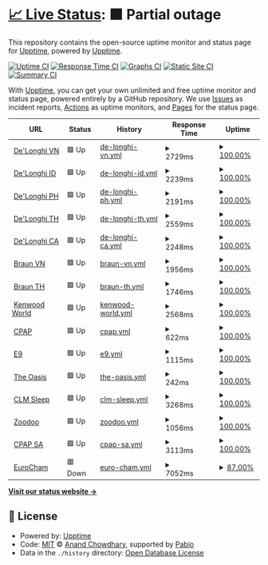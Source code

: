 # [📈 Live Status](https://demo.upptime.js.org): <!--live status--> **🟧 Partial outage**

This repository contains the open-source uptime monitor and status page for [Upptime](https://upptime.js.org), powered by [Upptime](https://github.com/upptime/upptime).

[![Uptime CI](https://github.com/upptime/upptime/workflows/Uptime%20CI/badge.svg)](https://github.com/upptime/upptime/actions?query=workflow%3A%22Uptime+CI%22)
[![Response Time CI](https://github.com/upptime/upptime/workflows/Response%20Time%20CI/badge.svg)](https://github.com/upptime/upptime/actions?query=workflow%3A%22Response+Time+CI%22)
[![Graphs CI](https://github.com/upptime/upptime/workflows/Graphs%20CI/badge.svg)](https://github.com/upptime/upptime/actions?query=workflow%3A%22Graphs+CI%22)
[![Static Site CI](https://github.com/upptime/upptime/workflows/Static%20Site%20CI/badge.svg)](https://github.com/upptime/upptime/actions?query=workflow%3A%22Static+Site+CI%22)
[![Summary CI](https://github.com/upptime/upptime/workflows/Summary%20CI/badge.svg)](https://github.com/upptime/upptime/actions?query=workflow%3A%22Summary+CI%22)

With [Upptime](https://upptime.js.org), you can get your own unlimited and free uptime monitor and status page, powered entirely by a GitHub repository. We use [Issues](https://github.com/upptime/upptime/issues) as incident reports, [Actions](https://github.com/upptime/upptime/actions) as uptime monitors, and [Pages](https://demo.upptime.js.org) for the status page.

<!--start: status pages-->
<!-- This summary is generated by Upptime (https://github.com/upptime/upptime) -->
<!-- Do not edit this manually, your changes will be overwritten -->
<!-- prettier-ignore -->
| URL | Status | History | Response Time | Uptime |
| --- | ------ | ------- | ------------- | ------ |
| <img alt="" src="https://icons.duckduckgo.com/ip3/delonghi.vn.ico" height="13"> [De'Longhi VN](https://delonghi.vn/) | 🟩 Up | [de-longhi-vn.yml](https://github.com/hophuochoanggia/upptime/commits/HEAD/history/de-longhi-vn.yml) | <details><summary><img alt="Response time graph" src="./graphs/de-longhi-vn/response-time-week.png" height="20"> 2729ms</summary><br><a href="https://demo.upptime.js.org/history/de-longhi-vn"><img alt="Response time 2620" src="https://img.shields.io/endpoint?url=https%3A%2F%2Fraw.githubusercontent.com%2Fhophuochoanggia%2Fupptime%2FHEAD%2Fapi%2Fde-longhi-vn%2Fresponse-time.json"></a><br><a href="https://demo.upptime.js.org/history/de-longhi-vn"><img alt="24-hour response time 2638" src="https://img.shields.io/endpoint?url=https%3A%2F%2Fraw.githubusercontent.com%2Fhophuochoanggia%2Fupptime%2FHEAD%2Fapi%2Fde-longhi-vn%2Fresponse-time-day.json"></a><br><a href="https://demo.upptime.js.org/history/de-longhi-vn"><img alt="7-day response time 2729" src="https://img.shields.io/endpoint?url=https%3A%2F%2Fraw.githubusercontent.com%2Fhophuochoanggia%2Fupptime%2FHEAD%2Fapi%2Fde-longhi-vn%2Fresponse-time-week.json"></a><br><a href="https://demo.upptime.js.org/history/de-longhi-vn"><img alt="30-day response time 2782" src="https://img.shields.io/endpoint?url=https%3A%2F%2Fraw.githubusercontent.com%2Fhophuochoanggia%2Fupptime%2FHEAD%2Fapi%2Fde-longhi-vn%2Fresponse-time-month.json"></a><br><a href="https://demo.upptime.js.org/history/de-longhi-vn"><img alt="1-year response time 2640" src="https://img.shields.io/endpoint?url=https%3A%2F%2Fraw.githubusercontent.com%2Fhophuochoanggia%2Fupptime%2FHEAD%2Fapi%2Fde-longhi-vn%2Fresponse-time-year.json"></a></details> | <details><summary><a href="https://demo.upptime.js.org/history/de-longhi-vn">100.00%</a></summary><a href="https://demo.upptime.js.org/history/de-longhi-vn"><img alt="All-time uptime 99.42%" src="https://img.shields.io/endpoint?url=https%3A%2F%2Fraw.githubusercontent.com%2Fhophuochoanggia%2Fupptime%2FHEAD%2Fapi%2Fde-longhi-vn%2Fuptime.json"></a><br><a href="https://demo.upptime.js.org/history/de-longhi-vn"><img alt="24-hour uptime 100.00%" src="https://img.shields.io/endpoint?url=https%3A%2F%2Fraw.githubusercontent.com%2Fhophuochoanggia%2Fupptime%2FHEAD%2Fapi%2Fde-longhi-vn%2Fuptime-day.json"></a><br><a href="https://demo.upptime.js.org/history/de-longhi-vn"><img alt="7-day uptime 100.00%" src="https://img.shields.io/endpoint?url=https%3A%2F%2Fraw.githubusercontent.com%2Fhophuochoanggia%2Fupptime%2FHEAD%2Fapi%2Fde-longhi-vn%2Fuptime-week.json"></a><br><a href="https://demo.upptime.js.org/history/de-longhi-vn"><img alt="30-day uptime 100.00%" src="https://img.shields.io/endpoint?url=https%3A%2F%2Fraw.githubusercontent.com%2Fhophuochoanggia%2Fupptime%2FHEAD%2Fapi%2Fde-longhi-vn%2Fuptime-month.json"></a><br><a href="https://demo.upptime.js.org/history/de-longhi-vn"><img alt="1-year uptime 99.98%" src="https://img.shields.io/endpoint?url=https%3A%2F%2Fraw.githubusercontent.com%2Fhophuochoanggia%2Fupptime%2FHEAD%2Fapi%2Fde-longhi-vn%2Fuptime-year.json"></a></details>
| <img alt="" src="https://icons.duckduckgo.com/ip3/id.delonghi.com.ico" height="13"> [De'Longhi ID](https://id.delonghi.com/) | 🟩 Up | [de-longhi-id.yml](https://github.com/hophuochoanggia/upptime/commits/HEAD/history/de-longhi-id.yml) | <details><summary><img alt="Response time graph" src="./graphs/de-longhi-id/response-time-week.png" height="20"> 2239ms</summary><br><a href="https://demo.upptime.js.org/history/de-longhi-id"><img alt="Response time 2154" src="https://img.shields.io/endpoint?url=https%3A%2F%2Fraw.githubusercontent.com%2Fhophuochoanggia%2Fupptime%2FHEAD%2Fapi%2Fde-longhi-id%2Fresponse-time.json"></a><br><a href="https://demo.upptime.js.org/history/de-longhi-id"><img alt="24-hour response time 2026" src="https://img.shields.io/endpoint?url=https%3A%2F%2Fraw.githubusercontent.com%2Fhophuochoanggia%2Fupptime%2FHEAD%2Fapi%2Fde-longhi-id%2Fresponse-time-day.json"></a><br><a href="https://demo.upptime.js.org/history/de-longhi-id"><img alt="7-day response time 2239" src="https://img.shields.io/endpoint?url=https%3A%2F%2Fraw.githubusercontent.com%2Fhophuochoanggia%2Fupptime%2FHEAD%2Fapi%2Fde-longhi-id%2Fresponse-time-week.json"></a><br><a href="https://demo.upptime.js.org/history/de-longhi-id"><img alt="30-day response time 2164" src="https://img.shields.io/endpoint?url=https%3A%2F%2Fraw.githubusercontent.com%2Fhophuochoanggia%2Fupptime%2FHEAD%2Fapi%2Fde-longhi-id%2Fresponse-time-month.json"></a><br><a href="https://demo.upptime.js.org/history/de-longhi-id"><img alt="1-year response time 2108" src="https://img.shields.io/endpoint?url=https%3A%2F%2Fraw.githubusercontent.com%2Fhophuochoanggia%2Fupptime%2FHEAD%2Fapi%2Fde-longhi-id%2Fresponse-time-year.json"></a></details> | <details><summary><a href="https://demo.upptime.js.org/history/de-longhi-id">100.00%</a></summary><a href="https://demo.upptime.js.org/history/de-longhi-id"><img alt="All-time uptime 99.73%" src="https://img.shields.io/endpoint?url=https%3A%2F%2Fraw.githubusercontent.com%2Fhophuochoanggia%2Fupptime%2FHEAD%2Fapi%2Fde-longhi-id%2Fuptime.json"></a><br><a href="https://demo.upptime.js.org/history/de-longhi-id"><img alt="24-hour uptime 100.00%" src="https://img.shields.io/endpoint?url=https%3A%2F%2Fraw.githubusercontent.com%2Fhophuochoanggia%2Fupptime%2FHEAD%2Fapi%2Fde-longhi-id%2Fuptime-day.json"></a><br><a href="https://demo.upptime.js.org/history/de-longhi-id"><img alt="7-day uptime 100.00%" src="https://img.shields.io/endpoint?url=https%3A%2F%2Fraw.githubusercontent.com%2Fhophuochoanggia%2Fupptime%2FHEAD%2Fapi%2Fde-longhi-id%2Fuptime-week.json"></a><br><a href="https://demo.upptime.js.org/history/de-longhi-id"><img alt="30-day uptime 100.00%" src="https://img.shields.io/endpoint?url=https%3A%2F%2Fraw.githubusercontent.com%2Fhophuochoanggia%2Fupptime%2FHEAD%2Fapi%2Fde-longhi-id%2Fuptime-month.json"></a><br><a href="https://demo.upptime.js.org/history/de-longhi-id"><img alt="1-year uptime 99.98%" src="https://img.shields.io/endpoint?url=https%3A%2F%2Fraw.githubusercontent.com%2Fhophuochoanggia%2Fupptime%2FHEAD%2Fapi%2Fde-longhi-id%2Fuptime-year.json"></a></details>
| <img alt="" src="https://icons.duckduckgo.com/ip3/delonghi.ph.ico" height="13"> [De'Longhi PH](https://delonghi.ph/) | 🟩 Up | [de-longhi-ph.yml](https://github.com/hophuochoanggia/upptime/commits/HEAD/history/de-longhi-ph.yml) | <details><summary><img alt="Response time graph" src="./graphs/de-longhi-ph/response-time-week.png" height="20"> 2191ms</summary><br><a href="https://demo.upptime.js.org/history/de-longhi-ph"><img alt="Response time 2135" src="https://img.shields.io/endpoint?url=https%3A%2F%2Fraw.githubusercontent.com%2Fhophuochoanggia%2Fupptime%2FHEAD%2Fapi%2Fde-longhi-ph%2Fresponse-time.json"></a><br><a href="https://demo.upptime.js.org/history/de-longhi-ph"><img alt="24-hour response time 2241" src="https://img.shields.io/endpoint?url=https%3A%2F%2Fraw.githubusercontent.com%2Fhophuochoanggia%2Fupptime%2FHEAD%2Fapi%2Fde-longhi-ph%2Fresponse-time-day.json"></a><br><a href="https://demo.upptime.js.org/history/de-longhi-ph"><img alt="7-day response time 2191" src="https://img.shields.io/endpoint?url=https%3A%2F%2Fraw.githubusercontent.com%2Fhophuochoanggia%2Fupptime%2FHEAD%2Fapi%2Fde-longhi-ph%2Fresponse-time-week.json"></a><br><a href="https://demo.upptime.js.org/history/de-longhi-ph"><img alt="30-day response time 2132" src="https://img.shields.io/endpoint?url=https%3A%2F%2Fraw.githubusercontent.com%2Fhophuochoanggia%2Fupptime%2FHEAD%2Fapi%2Fde-longhi-ph%2Fresponse-time-month.json"></a><br><a href="https://demo.upptime.js.org/history/de-longhi-ph"><img alt="1-year response time 2088" src="https://img.shields.io/endpoint?url=https%3A%2F%2Fraw.githubusercontent.com%2Fhophuochoanggia%2Fupptime%2FHEAD%2Fapi%2Fde-longhi-ph%2Fresponse-time-year.json"></a></details> | <details><summary><a href="https://demo.upptime.js.org/history/de-longhi-ph">100.00%</a></summary><a href="https://demo.upptime.js.org/history/de-longhi-ph"><img alt="All-time uptime 99.73%" src="https://img.shields.io/endpoint?url=https%3A%2F%2Fraw.githubusercontent.com%2Fhophuochoanggia%2Fupptime%2FHEAD%2Fapi%2Fde-longhi-ph%2Fuptime.json"></a><br><a href="https://demo.upptime.js.org/history/de-longhi-ph"><img alt="24-hour uptime 100.00%" src="https://img.shields.io/endpoint?url=https%3A%2F%2Fraw.githubusercontent.com%2Fhophuochoanggia%2Fupptime%2FHEAD%2Fapi%2Fde-longhi-ph%2Fuptime-day.json"></a><br><a href="https://demo.upptime.js.org/history/de-longhi-ph"><img alt="7-day uptime 100.00%" src="https://img.shields.io/endpoint?url=https%3A%2F%2Fraw.githubusercontent.com%2Fhophuochoanggia%2Fupptime%2FHEAD%2Fapi%2Fde-longhi-ph%2Fuptime-week.json"></a><br><a href="https://demo.upptime.js.org/history/de-longhi-ph"><img alt="30-day uptime 100.00%" src="https://img.shields.io/endpoint?url=https%3A%2F%2Fraw.githubusercontent.com%2Fhophuochoanggia%2Fupptime%2FHEAD%2Fapi%2Fde-longhi-ph%2Fuptime-month.json"></a><br><a href="https://demo.upptime.js.org/history/de-longhi-ph"><img alt="1-year uptime 99.98%" src="https://img.shields.io/endpoint?url=https%3A%2F%2Fraw.githubusercontent.com%2Fhophuochoanggia%2Fupptime%2FHEAD%2Fapi%2Fde-longhi-ph%2Fuptime-year.json"></a></details>
| <img alt="" src="https://icons.duckduckgo.com/ip3/delonghi.co.th.ico" height="13"> [De'Longhi TH](https://delonghi.co.th/) | 🟩 Up | [de-longhi-th.yml](https://github.com/hophuochoanggia/upptime/commits/HEAD/history/de-longhi-th.yml) | <details><summary><img alt="Response time graph" src="./graphs/de-longhi-th/response-time-week.png" height="20"> 2559ms</summary><br><a href="https://demo.upptime.js.org/history/de-longhi-th"><img alt="Response time 2382" src="https://img.shields.io/endpoint?url=https%3A%2F%2Fraw.githubusercontent.com%2Fhophuochoanggia%2Fupptime%2FHEAD%2Fapi%2Fde-longhi-th%2Fresponse-time.json"></a><br><a href="https://demo.upptime.js.org/history/de-longhi-th"><img alt="24-hour response time 2735" src="https://img.shields.io/endpoint?url=https%3A%2F%2Fraw.githubusercontent.com%2Fhophuochoanggia%2Fupptime%2FHEAD%2Fapi%2Fde-longhi-th%2Fresponse-time-day.json"></a><br><a href="https://demo.upptime.js.org/history/de-longhi-th"><img alt="7-day response time 2559" src="https://img.shields.io/endpoint?url=https%3A%2F%2Fraw.githubusercontent.com%2Fhophuochoanggia%2Fupptime%2FHEAD%2Fapi%2Fde-longhi-th%2Fresponse-time-week.json"></a><br><a href="https://demo.upptime.js.org/history/de-longhi-th"><img alt="30-day response time 2532" src="https://img.shields.io/endpoint?url=https%3A%2F%2Fraw.githubusercontent.com%2Fhophuochoanggia%2Fupptime%2FHEAD%2Fapi%2Fde-longhi-th%2Fresponse-time-month.json"></a><br><a href="https://demo.upptime.js.org/history/de-longhi-th"><img alt="1-year response time 2335" src="https://img.shields.io/endpoint?url=https%3A%2F%2Fraw.githubusercontent.com%2Fhophuochoanggia%2Fupptime%2FHEAD%2Fapi%2Fde-longhi-th%2Fresponse-time-year.json"></a></details> | <details><summary><a href="https://demo.upptime.js.org/history/de-longhi-th">100.00%</a></summary><a href="https://demo.upptime.js.org/history/de-longhi-th"><img alt="All-time uptime 99.74%" src="https://img.shields.io/endpoint?url=https%3A%2F%2Fraw.githubusercontent.com%2Fhophuochoanggia%2Fupptime%2FHEAD%2Fapi%2Fde-longhi-th%2Fuptime.json"></a><br><a href="https://demo.upptime.js.org/history/de-longhi-th"><img alt="24-hour uptime 100.00%" src="https://img.shields.io/endpoint?url=https%3A%2F%2Fraw.githubusercontent.com%2Fhophuochoanggia%2Fupptime%2FHEAD%2Fapi%2Fde-longhi-th%2Fuptime-day.json"></a><br><a href="https://demo.upptime.js.org/history/de-longhi-th"><img alt="7-day uptime 100.00%" src="https://img.shields.io/endpoint?url=https%3A%2F%2Fraw.githubusercontent.com%2Fhophuochoanggia%2Fupptime%2FHEAD%2Fapi%2Fde-longhi-th%2Fuptime-week.json"></a><br><a href="https://demo.upptime.js.org/history/de-longhi-th"><img alt="30-day uptime 100.00%" src="https://img.shields.io/endpoint?url=https%3A%2F%2Fraw.githubusercontent.com%2Fhophuochoanggia%2Fupptime%2FHEAD%2Fapi%2Fde-longhi-th%2Fuptime-month.json"></a><br><a href="https://demo.upptime.js.org/history/de-longhi-th"><img alt="1-year uptime 99.98%" src="https://img.shields.io/endpoint?url=https%3A%2F%2Fraw.githubusercontent.com%2Fhophuochoanggia%2Fupptime%2FHEAD%2Fapi%2Fde-longhi-th%2Fuptime-year.json"></a></details>
| <img alt="" src="https://icons.duckduckgo.com/ip3/kh.delonghi.com.ico" height="13"> [De'Longhi CA](https://kh.delonghi.com/) | 🟩 Up | [de-longhi-ca.yml](https://github.com/hophuochoanggia/upptime/commits/HEAD/history/de-longhi-ca.yml) | <details><summary><img alt="Response time graph" src="./graphs/de-longhi-ca/response-time-week.png" height="20"> 2248ms</summary><br><a href="https://demo.upptime.js.org/history/de-longhi-ca"><img alt="Response time 2171" src="https://img.shields.io/endpoint?url=https%3A%2F%2Fraw.githubusercontent.com%2Fhophuochoanggia%2Fupptime%2FHEAD%2Fapi%2Fde-longhi-ca%2Fresponse-time.json"></a><br><a href="https://demo.upptime.js.org/history/de-longhi-ca"><img alt="24-hour response time 2192" src="https://img.shields.io/endpoint?url=https%3A%2F%2Fraw.githubusercontent.com%2Fhophuochoanggia%2Fupptime%2FHEAD%2Fapi%2Fde-longhi-ca%2Fresponse-time-day.json"></a><br><a href="https://demo.upptime.js.org/history/de-longhi-ca"><img alt="7-day response time 2248" src="https://img.shields.io/endpoint?url=https%3A%2F%2Fraw.githubusercontent.com%2Fhophuochoanggia%2Fupptime%2FHEAD%2Fapi%2Fde-longhi-ca%2Fresponse-time-week.json"></a><br><a href="https://demo.upptime.js.org/history/de-longhi-ca"><img alt="30-day response time 2225" src="https://img.shields.io/endpoint?url=https%3A%2F%2Fraw.githubusercontent.com%2Fhophuochoanggia%2Fupptime%2FHEAD%2Fapi%2Fde-longhi-ca%2Fresponse-time-month.json"></a><br><a href="https://demo.upptime.js.org/history/de-longhi-ca"><img alt="1-year response time 2146" src="https://img.shields.io/endpoint?url=https%3A%2F%2Fraw.githubusercontent.com%2Fhophuochoanggia%2Fupptime%2FHEAD%2Fapi%2Fde-longhi-ca%2Fresponse-time-year.json"></a></details> | <details><summary><a href="https://demo.upptime.js.org/history/de-longhi-ca">100.00%</a></summary><a href="https://demo.upptime.js.org/history/de-longhi-ca"><img alt="All-time uptime 99.74%" src="https://img.shields.io/endpoint?url=https%3A%2F%2Fraw.githubusercontent.com%2Fhophuochoanggia%2Fupptime%2FHEAD%2Fapi%2Fde-longhi-ca%2Fuptime.json"></a><br><a href="https://demo.upptime.js.org/history/de-longhi-ca"><img alt="24-hour uptime 100.00%" src="https://img.shields.io/endpoint?url=https%3A%2F%2Fraw.githubusercontent.com%2Fhophuochoanggia%2Fupptime%2FHEAD%2Fapi%2Fde-longhi-ca%2Fuptime-day.json"></a><br><a href="https://demo.upptime.js.org/history/de-longhi-ca"><img alt="7-day uptime 100.00%" src="https://img.shields.io/endpoint?url=https%3A%2F%2Fraw.githubusercontent.com%2Fhophuochoanggia%2Fupptime%2FHEAD%2Fapi%2Fde-longhi-ca%2Fuptime-week.json"></a><br><a href="https://demo.upptime.js.org/history/de-longhi-ca"><img alt="30-day uptime 100.00%" src="https://img.shields.io/endpoint?url=https%3A%2F%2Fraw.githubusercontent.com%2Fhophuochoanggia%2Fupptime%2FHEAD%2Fapi%2Fde-longhi-ca%2Fuptime-month.json"></a><br><a href="https://demo.upptime.js.org/history/de-longhi-ca"><img alt="1-year uptime 99.98%" src="https://img.shields.io/endpoint?url=https%3A%2F%2Fraw.githubusercontent.com%2Fhophuochoanggia%2Fupptime%2FHEAD%2Fapi%2Fde-longhi-ca%2Fuptime-year.json"></a></details>
| <img alt="" src="https://icons.duckduckgo.com/ip3/vn.braunhousehold.com.ico" height="13"> [Braun VN](https://vn.braunhousehold.com/) | 🟩 Up | [braun-vn.yml](https://github.com/hophuochoanggia/upptime/commits/HEAD/history/braun-vn.yml) | <details><summary><img alt="Response time graph" src="./graphs/braun-vn/response-time-week.png" height="20"> 1956ms</summary><br><a href="https://demo.upptime.js.org/history/braun-vn"><img alt="Response time 1966" src="https://img.shields.io/endpoint?url=https%3A%2F%2Fraw.githubusercontent.com%2Fhophuochoanggia%2Fupptime%2FHEAD%2Fapi%2Fbraun-vn%2Fresponse-time.json"></a><br><a href="https://demo.upptime.js.org/history/braun-vn"><img alt="24-hour response time 1894" src="https://img.shields.io/endpoint?url=https%3A%2F%2Fraw.githubusercontent.com%2Fhophuochoanggia%2Fupptime%2FHEAD%2Fapi%2Fbraun-vn%2Fresponse-time-day.json"></a><br><a href="https://demo.upptime.js.org/history/braun-vn"><img alt="7-day response time 1956" src="https://img.shields.io/endpoint?url=https%3A%2F%2Fraw.githubusercontent.com%2Fhophuochoanggia%2Fupptime%2FHEAD%2Fapi%2Fbraun-vn%2Fresponse-time-week.json"></a><br><a href="https://demo.upptime.js.org/history/braun-vn"><img alt="30-day response time 1854" src="https://img.shields.io/endpoint?url=https%3A%2F%2Fraw.githubusercontent.com%2Fhophuochoanggia%2Fupptime%2FHEAD%2Fapi%2Fbraun-vn%2Fresponse-time-month.json"></a><br><a href="https://demo.upptime.js.org/history/braun-vn"><img alt="1-year response time 1952" src="https://img.shields.io/endpoint?url=https%3A%2F%2Fraw.githubusercontent.com%2Fhophuochoanggia%2Fupptime%2FHEAD%2Fapi%2Fbraun-vn%2Fresponse-time-year.json"></a></details> | <details><summary><a href="https://demo.upptime.js.org/history/braun-vn">100.00%</a></summary><a href="https://demo.upptime.js.org/history/braun-vn"><img alt="All-time uptime 99.89%" src="https://img.shields.io/endpoint?url=https%3A%2F%2Fraw.githubusercontent.com%2Fhophuochoanggia%2Fupptime%2FHEAD%2Fapi%2Fbraun-vn%2Fuptime.json"></a><br><a href="https://demo.upptime.js.org/history/braun-vn"><img alt="24-hour uptime 100.00%" src="https://img.shields.io/endpoint?url=https%3A%2F%2Fraw.githubusercontent.com%2Fhophuochoanggia%2Fupptime%2FHEAD%2Fapi%2Fbraun-vn%2Fuptime-day.json"></a><br><a href="https://demo.upptime.js.org/history/braun-vn"><img alt="7-day uptime 100.00%" src="https://img.shields.io/endpoint?url=https%3A%2F%2Fraw.githubusercontent.com%2Fhophuochoanggia%2Fupptime%2FHEAD%2Fapi%2Fbraun-vn%2Fuptime-week.json"></a><br><a href="https://demo.upptime.js.org/history/braun-vn"><img alt="30-day uptime 99.28%" src="https://img.shields.io/endpoint?url=https%3A%2F%2Fraw.githubusercontent.com%2Fhophuochoanggia%2Fupptime%2FHEAD%2Fapi%2Fbraun-vn%2Fuptime-month.json"></a><br><a href="https://demo.upptime.js.org/history/braun-vn"><img alt="1-year uptime 99.90%" src="https://img.shields.io/endpoint?url=https%3A%2F%2Fraw.githubusercontent.com%2Fhophuochoanggia%2Fupptime%2FHEAD%2Fapi%2Fbraun-vn%2Fuptime-year.json"></a></details>
| <img alt="" src="https://icons.duckduckgo.com/ip3/th.braunhousehold.com.ico" height="13"> [Braun TH](https://th.braunhousehold.com/) | 🟩 Up | [braun-th.yml](https://github.com/hophuochoanggia/upptime/commits/HEAD/history/braun-th.yml) | <details><summary><img alt="Response time graph" src="./graphs/braun-th/response-time-week.png" height="20"> 1746ms</summary><br><a href="https://demo.upptime.js.org/history/braun-th"><img alt="Response time 1822" src="https://img.shields.io/endpoint?url=https%3A%2F%2Fraw.githubusercontent.com%2Fhophuochoanggia%2Fupptime%2FHEAD%2Fapi%2Fbraun-th%2Fresponse-time.json"></a><br><a href="https://demo.upptime.js.org/history/braun-th"><img alt="24-hour response time 1646" src="https://img.shields.io/endpoint?url=https%3A%2F%2Fraw.githubusercontent.com%2Fhophuochoanggia%2Fupptime%2FHEAD%2Fapi%2Fbraun-th%2Fresponse-time-day.json"></a><br><a href="https://demo.upptime.js.org/history/braun-th"><img alt="7-day response time 1746" src="https://img.shields.io/endpoint?url=https%3A%2F%2Fraw.githubusercontent.com%2Fhophuochoanggia%2Fupptime%2FHEAD%2Fapi%2Fbraun-th%2Fresponse-time-week.json"></a><br><a href="https://demo.upptime.js.org/history/braun-th"><img alt="30-day response time 1721" src="https://img.shields.io/endpoint?url=https%3A%2F%2Fraw.githubusercontent.com%2Fhophuochoanggia%2Fupptime%2FHEAD%2Fapi%2Fbraun-th%2Fresponse-time-month.json"></a><br><a href="https://demo.upptime.js.org/history/braun-th"><img alt="1-year response time 1779" src="https://img.shields.io/endpoint?url=https%3A%2F%2Fraw.githubusercontent.com%2Fhophuochoanggia%2Fupptime%2FHEAD%2Fapi%2Fbraun-th%2Fresponse-time-year.json"></a></details> | <details><summary><a href="https://demo.upptime.js.org/history/braun-th">100.00%</a></summary><a href="https://demo.upptime.js.org/history/braun-th"><img alt="All-time uptime 99.43%" src="https://img.shields.io/endpoint?url=https%3A%2F%2Fraw.githubusercontent.com%2Fhophuochoanggia%2Fupptime%2FHEAD%2Fapi%2Fbraun-th%2Fuptime.json"></a><br><a href="https://demo.upptime.js.org/history/braun-th"><img alt="24-hour uptime 100.00%" src="https://img.shields.io/endpoint?url=https%3A%2F%2Fraw.githubusercontent.com%2Fhophuochoanggia%2Fupptime%2FHEAD%2Fapi%2Fbraun-th%2Fuptime-day.json"></a><br><a href="https://demo.upptime.js.org/history/braun-th"><img alt="7-day uptime 100.00%" src="https://img.shields.io/endpoint?url=https%3A%2F%2Fraw.githubusercontent.com%2Fhophuochoanggia%2Fupptime%2FHEAD%2Fapi%2Fbraun-th%2Fuptime-week.json"></a><br><a href="https://demo.upptime.js.org/history/braun-th"><img alt="30-day uptime 99.28%" src="https://img.shields.io/endpoint?url=https%3A%2F%2Fraw.githubusercontent.com%2Fhophuochoanggia%2Fupptime%2FHEAD%2Fapi%2Fbraun-th%2Fuptime-month.json"></a><br><a href="https://demo.upptime.js.org/history/braun-th"><img alt="1-year uptime 99.24%" src="https://img.shields.io/endpoint?url=https%3A%2F%2Fraw.githubusercontent.com%2Fhophuochoanggia%2Fupptime%2FHEAD%2Fapi%2Fbraun-th%2Fuptime-year.json"></a></details>
| <img alt="" src="https://icons.duckduckgo.com/ip3/th.kenwoodworld.com.ico" height="13"> [Kenwood World](https://th.kenwoodworld.com/) | 🟩 Up | [kenwood-world.yml](https://github.com/hophuochoanggia/upptime/commits/HEAD/history/kenwood-world.yml) | <details><summary><img alt="Response time graph" src="./graphs/kenwood-world/response-time-week.png" height="20"> 2568ms</summary><br><a href="https://demo.upptime.js.org/history/kenwood-world"><img alt="Response time 2233" src="https://img.shields.io/endpoint?url=https%3A%2F%2Fraw.githubusercontent.com%2Fhophuochoanggia%2Fupptime%2FHEAD%2Fapi%2Fkenwood-world%2Fresponse-time.json"></a><br><a href="https://demo.upptime.js.org/history/kenwood-world"><img alt="24-hour response time 2352" src="https://img.shields.io/endpoint?url=https%3A%2F%2Fraw.githubusercontent.com%2Fhophuochoanggia%2Fupptime%2FHEAD%2Fapi%2Fkenwood-world%2Fresponse-time-day.json"></a><br><a href="https://demo.upptime.js.org/history/kenwood-world"><img alt="7-day response time 2568" src="https://img.shields.io/endpoint?url=https%3A%2F%2Fraw.githubusercontent.com%2Fhophuochoanggia%2Fupptime%2FHEAD%2Fapi%2Fkenwood-world%2Fresponse-time-week.json"></a><br><a href="https://demo.upptime.js.org/history/kenwood-world"><img alt="30-day response time 2452" src="https://img.shields.io/endpoint?url=https%3A%2F%2Fraw.githubusercontent.com%2Fhophuochoanggia%2Fupptime%2FHEAD%2Fapi%2Fkenwood-world%2Fresponse-time-month.json"></a><br><a href="https://demo.upptime.js.org/history/kenwood-world"><img alt="1-year response time 2275" src="https://img.shields.io/endpoint?url=https%3A%2F%2Fraw.githubusercontent.com%2Fhophuochoanggia%2Fupptime%2FHEAD%2Fapi%2Fkenwood-world%2Fresponse-time-year.json"></a></details> | <details><summary><a href="https://demo.upptime.js.org/history/kenwood-world">100.00%</a></summary><a href="https://demo.upptime.js.org/history/kenwood-world"><img alt="All-time uptime 99.73%" src="https://img.shields.io/endpoint?url=https%3A%2F%2Fraw.githubusercontent.com%2Fhophuochoanggia%2Fupptime%2FHEAD%2Fapi%2Fkenwood-world%2Fuptime.json"></a><br><a href="https://demo.upptime.js.org/history/kenwood-world"><img alt="24-hour uptime 100.00%" src="https://img.shields.io/endpoint?url=https%3A%2F%2Fraw.githubusercontent.com%2Fhophuochoanggia%2Fupptime%2FHEAD%2Fapi%2Fkenwood-world%2Fuptime-day.json"></a><br><a href="https://demo.upptime.js.org/history/kenwood-world"><img alt="7-day uptime 100.00%" src="https://img.shields.io/endpoint?url=https%3A%2F%2Fraw.githubusercontent.com%2Fhophuochoanggia%2Fupptime%2FHEAD%2Fapi%2Fkenwood-world%2Fuptime-week.json"></a><br><a href="https://demo.upptime.js.org/history/kenwood-world"><img alt="30-day uptime 100.00%" src="https://img.shields.io/endpoint?url=https%3A%2F%2Fraw.githubusercontent.com%2Fhophuochoanggia%2Fupptime%2FHEAD%2Fapi%2Fkenwood-world%2Fuptime-month.json"></a><br><a href="https://demo.upptime.js.org/history/kenwood-world"><img alt="1-year uptime 99.97%" src="https://img.shields.io/endpoint?url=https%3A%2F%2Fraw.githubusercontent.com%2Fhophuochoanggia%2Fupptime%2FHEAD%2Fapi%2Fkenwood-world%2Fuptime-year.json"></a></details>
| <img alt="" src="https://icons.duckduckgo.com/ip3/cpapdiscount.au.ico" height="13"> [CPAP](https://cpapdiscount.au/) | 🟩 Up | [cpap.yml](https://github.com/hophuochoanggia/upptime/commits/HEAD/history/cpap.yml) | <details><summary><img alt="Response time graph" src="./graphs/cpap/response-time-week.png" height="20"> 622ms</summary><br><a href="https://demo.upptime.js.org/history/cpap"><img alt="Response time 554" src="https://img.shields.io/endpoint?url=https%3A%2F%2Fraw.githubusercontent.com%2Fhophuochoanggia%2Fupptime%2FHEAD%2Fapi%2Fcpap%2Fresponse-time.json"></a><br><a href="https://demo.upptime.js.org/history/cpap"><img alt="24-hour response time 1072" src="https://img.shields.io/endpoint?url=https%3A%2F%2Fraw.githubusercontent.com%2Fhophuochoanggia%2Fupptime%2FHEAD%2Fapi%2Fcpap%2Fresponse-time-day.json"></a><br><a href="https://demo.upptime.js.org/history/cpap"><img alt="7-day response time 622" src="https://img.shields.io/endpoint?url=https%3A%2F%2Fraw.githubusercontent.com%2Fhophuochoanggia%2Fupptime%2FHEAD%2Fapi%2Fcpap%2Fresponse-time-week.json"></a><br><a href="https://demo.upptime.js.org/history/cpap"><img alt="30-day response time 610" src="https://img.shields.io/endpoint?url=https%3A%2F%2Fraw.githubusercontent.com%2Fhophuochoanggia%2Fupptime%2FHEAD%2Fapi%2Fcpap%2Fresponse-time-month.json"></a><br><a href="https://demo.upptime.js.org/history/cpap"><img alt="1-year response time 542" src="https://img.shields.io/endpoint?url=https%3A%2F%2Fraw.githubusercontent.com%2Fhophuochoanggia%2Fupptime%2FHEAD%2Fapi%2Fcpap%2Fresponse-time-year.json"></a></details> | <details><summary><a href="https://demo.upptime.js.org/history/cpap">100.00%</a></summary><a href="https://demo.upptime.js.org/history/cpap"><img alt="All-time uptime 99.98%" src="https://img.shields.io/endpoint?url=https%3A%2F%2Fraw.githubusercontent.com%2Fhophuochoanggia%2Fupptime%2FHEAD%2Fapi%2Fcpap%2Fuptime.json"></a><br><a href="https://demo.upptime.js.org/history/cpap"><img alt="24-hour uptime 100.00%" src="https://img.shields.io/endpoint?url=https%3A%2F%2Fraw.githubusercontent.com%2Fhophuochoanggia%2Fupptime%2FHEAD%2Fapi%2Fcpap%2Fuptime-day.json"></a><br><a href="https://demo.upptime.js.org/history/cpap"><img alt="7-day uptime 100.00%" src="https://img.shields.io/endpoint?url=https%3A%2F%2Fraw.githubusercontent.com%2Fhophuochoanggia%2Fupptime%2FHEAD%2Fapi%2Fcpap%2Fuptime-week.json"></a><br><a href="https://demo.upptime.js.org/history/cpap"><img alt="30-day uptime 100.00%" src="https://img.shields.io/endpoint?url=https%3A%2F%2Fraw.githubusercontent.com%2Fhophuochoanggia%2Fupptime%2FHEAD%2Fapi%2Fcpap%2Fuptime-month.json"></a><br><a href="https://demo.upptime.js.org/history/cpap"><img alt="1-year uptime 99.98%" src="https://img.shields.io/endpoint?url=https%3A%2F%2Fraw.githubusercontent.com%2Fhophuochoanggia%2Fupptime%2FHEAD%2Fapi%2Fcpap%2Fuptime-year.json"></a></details>
| <img alt="" src="https://icons.duckduckgo.com/ip3/e9.digital.ico" height="13"> [E9](https://e9.digital) | 🟩 Up | [e9.yml](https://github.com/hophuochoanggia/upptime/commits/HEAD/history/e9.yml) | <details><summary><img alt="Response time graph" src="./graphs/e9/response-time-week.png" height="20"> 1115ms</summary><br><a href="https://demo.upptime.js.org/history/e9"><img alt="Response time 1268" src="https://img.shields.io/endpoint?url=https%3A%2F%2Fraw.githubusercontent.com%2Fhophuochoanggia%2Fupptime%2FHEAD%2Fapi%2Fe9%2Fresponse-time.json"></a><br><a href="https://demo.upptime.js.org/history/e9"><img alt="24-hour response time 689" src="https://img.shields.io/endpoint?url=https%3A%2F%2Fraw.githubusercontent.com%2Fhophuochoanggia%2Fupptime%2FHEAD%2Fapi%2Fe9%2Fresponse-time-day.json"></a><br><a href="https://demo.upptime.js.org/history/e9"><img alt="7-day response time 1115" src="https://img.shields.io/endpoint?url=https%3A%2F%2Fraw.githubusercontent.com%2Fhophuochoanggia%2Fupptime%2FHEAD%2Fapi%2Fe9%2Fresponse-time-week.json"></a><br><a href="https://demo.upptime.js.org/history/e9"><img alt="30-day response time 1449" src="https://img.shields.io/endpoint?url=https%3A%2F%2Fraw.githubusercontent.com%2Fhophuochoanggia%2Fupptime%2FHEAD%2Fapi%2Fe9%2Fresponse-time-month.json"></a><br><a href="https://demo.upptime.js.org/history/e9"><img alt="1-year response time 1403" src="https://img.shields.io/endpoint?url=https%3A%2F%2Fraw.githubusercontent.com%2Fhophuochoanggia%2Fupptime%2FHEAD%2Fapi%2Fe9%2Fresponse-time-year.json"></a></details> | <details><summary><a href="https://demo.upptime.js.org/history/e9">100.00%</a></summary><a href="https://demo.upptime.js.org/history/e9"><img alt="All-time uptime 99.97%" src="https://img.shields.io/endpoint?url=https%3A%2F%2Fraw.githubusercontent.com%2Fhophuochoanggia%2Fupptime%2FHEAD%2Fapi%2Fe9%2Fuptime.json"></a><br><a href="https://demo.upptime.js.org/history/e9"><img alt="24-hour uptime 100.00%" src="https://img.shields.io/endpoint?url=https%3A%2F%2Fraw.githubusercontent.com%2Fhophuochoanggia%2Fupptime%2FHEAD%2Fapi%2Fe9%2Fuptime-day.json"></a><br><a href="https://demo.upptime.js.org/history/e9"><img alt="7-day uptime 100.00%" src="https://img.shields.io/endpoint?url=https%3A%2F%2Fraw.githubusercontent.com%2Fhophuochoanggia%2Fupptime%2FHEAD%2Fapi%2Fe9%2Fuptime-week.json"></a><br><a href="https://demo.upptime.js.org/history/e9"><img alt="30-day uptime 99.96%" src="https://img.shields.io/endpoint?url=https%3A%2F%2Fraw.githubusercontent.com%2Fhophuochoanggia%2Fupptime%2FHEAD%2Fapi%2Fe9%2Fuptime-month.json"></a><br><a href="https://demo.upptime.js.org/history/e9"><img alt="1-year uptime 99.98%" src="https://img.shields.io/endpoint?url=https%3A%2F%2Fraw.githubusercontent.com%2Fhophuochoanggia%2Fupptime%2FHEAD%2Fapi%2Fe9%2Fuptime-year.json"></a></details>
| <img alt="" src="https://icons.duckduckgo.com/ip3/www.the-oasis.com.au.ico" height="13"> [The Oasis](https://www.the-oasis.com.au/) | 🟩 Up | [the-oasis.yml](https://github.com/hophuochoanggia/upptime/commits/HEAD/history/the-oasis.yml) | <details><summary><img alt="Response time graph" src="./graphs/the-oasis/response-time-week.png" height="20"> 242ms</summary><br><a href="https://demo.upptime.js.org/history/the-oasis"><img alt="Response time 200" src="https://img.shields.io/endpoint?url=https%3A%2F%2Fraw.githubusercontent.com%2Fhophuochoanggia%2Fupptime%2FHEAD%2Fapi%2Fthe-oasis%2Fresponse-time.json"></a><br><a href="https://demo.upptime.js.org/history/the-oasis"><img alt="24-hour response time 268" src="https://img.shields.io/endpoint?url=https%3A%2F%2Fraw.githubusercontent.com%2Fhophuochoanggia%2Fupptime%2FHEAD%2Fapi%2Fthe-oasis%2Fresponse-time-day.json"></a><br><a href="https://demo.upptime.js.org/history/the-oasis"><img alt="7-day response time 242" src="https://img.shields.io/endpoint?url=https%3A%2F%2Fraw.githubusercontent.com%2Fhophuochoanggia%2Fupptime%2FHEAD%2Fapi%2Fthe-oasis%2Fresponse-time-week.json"></a><br><a href="https://demo.upptime.js.org/history/the-oasis"><img alt="30-day response time 233" src="https://img.shields.io/endpoint?url=https%3A%2F%2Fraw.githubusercontent.com%2Fhophuochoanggia%2Fupptime%2FHEAD%2Fapi%2Fthe-oasis%2Fresponse-time-month.json"></a><br><a href="https://demo.upptime.js.org/history/the-oasis"><img alt="1-year response time 195" src="https://img.shields.io/endpoint?url=https%3A%2F%2Fraw.githubusercontent.com%2Fhophuochoanggia%2Fupptime%2FHEAD%2Fapi%2Fthe-oasis%2Fresponse-time-year.json"></a></details> | <details><summary><a href="https://demo.upptime.js.org/history/the-oasis">100.00%</a></summary><a href="https://demo.upptime.js.org/history/the-oasis"><img alt="All-time uptime 99.98%" src="https://img.shields.io/endpoint?url=https%3A%2F%2Fraw.githubusercontent.com%2Fhophuochoanggia%2Fupptime%2FHEAD%2Fapi%2Fthe-oasis%2Fuptime.json"></a><br><a href="https://demo.upptime.js.org/history/the-oasis"><img alt="24-hour uptime 100.00%" src="https://img.shields.io/endpoint?url=https%3A%2F%2Fraw.githubusercontent.com%2Fhophuochoanggia%2Fupptime%2FHEAD%2Fapi%2Fthe-oasis%2Fuptime-day.json"></a><br><a href="https://demo.upptime.js.org/history/the-oasis"><img alt="7-day uptime 100.00%" src="https://img.shields.io/endpoint?url=https%3A%2F%2Fraw.githubusercontent.com%2Fhophuochoanggia%2Fupptime%2FHEAD%2Fapi%2Fthe-oasis%2Fuptime-week.json"></a><br><a href="https://demo.upptime.js.org/history/the-oasis"><img alt="30-day uptime 99.84%" src="https://img.shields.io/endpoint?url=https%3A%2F%2Fraw.githubusercontent.com%2Fhophuochoanggia%2Fupptime%2FHEAD%2Fapi%2Fthe-oasis%2Fuptime-month.json"></a><br><a href="https://demo.upptime.js.org/history/the-oasis"><img alt="1-year uptime 99.98%" src="https://img.shields.io/endpoint?url=https%3A%2F%2Fraw.githubusercontent.com%2Fhophuochoanggia%2Fupptime%2FHEAD%2Fapi%2Fthe-oasis%2Fuptime-year.json"></a></details>
| <img alt="" src="https://icons.duckduckgo.com/ip3/www.clmsleep.com.ico" height="13"> [CLM Sleep](https://www.clmsleep.com/) | 🟩 Up | [clm-sleep.yml](https://github.com/hophuochoanggia/upptime/commits/HEAD/history/clm-sleep.yml) | <details><summary><img alt="Response time graph" src="./graphs/clm-sleep/response-time-week.png" height="20"> 3268ms</summary><br><a href="https://demo.upptime.js.org/history/clm-sleep"><img alt="Response time 2360" src="https://img.shields.io/endpoint?url=https%3A%2F%2Fraw.githubusercontent.com%2Fhophuochoanggia%2Fupptime%2FHEAD%2Fapi%2Fclm-sleep%2Fresponse-time.json"></a><br><a href="https://demo.upptime.js.org/history/clm-sleep"><img alt="24-hour response time 3339" src="https://img.shields.io/endpoint?url=https%3A%2F%2Fraw.githubusercontent.com%2Fhophuochoanggia%2Fupptime%2FHEAD%2Fapi%2Fclm-sleep%2Fresponse-time-day.json"></a><br><a href="https://demo.upptime.js.org/history/clm-sleep"><img alt="7-day response time 3268" src="https://img.shields.io/endpoint?url=https%3A%2F%2Fraw.githubusercontent.com%2Fhophuochoanggia%2Fupptime%2FHEAD%2Fapi%2Fclm-sleep%2Fresponse-time-week.json"></a><br><a href="https://demo.upptime.js.org/history/clm-sleep"><img alt="30-day response time 3450" src="https://img.shields.io/endpoint?url=https%3A%2F%2Fraw.githubusercontent.com%2Fhophuochoanggia%2Fupptime%2FHEAD%2Fapi%2Fclm-sleep%2Fresponse-time-month.json"></a><br><a href="https://demo.upptime.js.org/history/clm-sleep"><img alt="1-year response time 2197" src="https://img.shields.io/endpoint?url=https%3A%2F%2Fraw.githubusercontent.com%2Fhophuochoanggia%2Fupptime%2FHEAD%2Fapi%2Fclm-sleep%2Fresponse-time-year.json"></a></details> | <details><summary><a href="https://demo.upptime.js.org/history/clm-sleep">100.00%</a></summary><a href="https://demo.upptime.js.org/history/clm-sleep"><img alt="All-time uptime 99.94%" src="https://img.shields.io/endpoint?url=https%3A%2F%2Fraw.githubusercontent.com%2Fhophuochoanggia%2Fupptime%2FHEAD%2Fapi%2Fclm-sleep%2Fuptime.json"></a><br><a href="https://demo.upptime.js.org/history/clm-sleep"><img alt="24-hour uptime 100.00%" src="https://img.shields.io/endpoint?url=https%3A%2F%2Fraw.githubusercontent.com%2Fhophuochoanggia%2Fupptime%2FHEAD%2Fapi%2Fclm-sleep%2Fuptime-day.json"></a><br><a href="https://demo.upptime.js.org/history/clm-sleep"><img alt="7-day uptime 100.00%" src="https://img.shields.io/endpoint?url=https%3A%2F%2Fraw.githubusercontent.com%2Fhophuochoanggia%2Fupptime%2FHEAD%2Fapi%2Fclm-sleep%2Fuptime-week.json"></a><br><a href="https://demo.upptime.js.org/history/clm-sleep"><img alt="30-day uptime 100.00%" src="https://img.shields.io/endpoint?url=https%3A%2F%2Fraw.githubusercontent.com%2Fhophuochoanggia%2Fupptime%2FHEAD%2Fapi%2Fclm-sleep%2Fuptime-month.json"></a><br><a href="https://demo.upptime.js.org/history/clm-sleep"><img alt="1-year uptime 100.00%" src="https://img.shields.io/endpoint?url=https%3A%2F%2Fraw.githubusercontent.com%2Fhophuochoanggia%2Fupptime%2FHEAD%2Fapi%2Fclm-sleep%2Fuptime-year.json"></a></details>
| <img alt="" src="https://icons.duckduckgo.com/ip3/www.zoodoodalat.com.ico" height="13"> [Zoodoo](https://www.zoodoodalat.com/) | 🟩 Up | [zoodoo.yml](https://github.com/hophuochoanggia/upptime/commits/HEAD/history/zoodoo.yml) | <details><summary><img alt="Response time graph" src="./graphs/zoodoo/response-time-week.png" height="20"> 1056ms</summary><br><a href="https://demo.upptime.js.org/history/zoodoo"><img alt="Response time 578" src="https://img.shields.io/endpoint?url=https%3A%2F%2Fraw.githubusercontent.com%2Fhophuochoanggia%2Fupptime%2FHEAD%2Fapi%2Fzoodoo%2Fresponse-time.json"></a><br><a href="https://demo.upptime.js.org/history/zoodoo"><img alt="24-hour response time 918" src="https://img.shields.io/endpoint?url=https%3A%2F%2Fraw.githubusercontent.com%2Fhophuochoanggia%2Fupptime%2FHEAD%2Fapi%2Fzoodoo%2Fresponse-time-day.json"></a><br><a href="https://demo.upptime.js.org/history/zoodoo"><img alt="7-day response time 1056" src="https://img.shields.io/endpoint?url=https%3A%2F%2Fraw.githubusercontent.com%2Fhophuochoanggia%2Fupptime%2FHEAD%2Fapi%2Fzoodoo%2Fresponse-time-week.json"></a><br><a href="https://demo.upptime.js.org/history/zoodoo"><img alt="30-day response time 1142" src="https://img.shields.io/endpoint?url=https%3A%2F%2Fraw.githubusercontent.com%2Fhophuochoanggia%2Fupptime%2FHEAD%2Fapi%2Fzoodoo%2Fresponse-time-month.json"></a><br><a href="https://demo.upptime.js.org/history/zoodoo"><img alt="1-year response time 717" src="https://img.shields.io/endpoint?url=https%3A%2F%2Fraw.githubusercontent.com%2Fhophuochoanggia%2Fupptime%2FHEAD%2Fapi%2Fzoodoo%2Fresponse-time-year.json"></a></details> | <details><summary><a href="https://demo.upptime.js.org/history/zoodoo">100.00%</a></summary><a href="https://demo.upptime.js.org/history/zoodoo"><img alt="All-time uptime 99.99%" src="https://img.shields.io/endpoint?url=https%3A%2F%2Fraw.githubusercontent.com%2Fhophuochoanggia%2Fupptime%2FHEAD%2Fapi%2Fzoodoo%2Fuptime.json"></a><br><a href="https://demo.upptime.js.org/history/zoodoo"><img alt="24-hour uptime 100.00%" src="https://img.shields.io/endpoint?url=https%3A%2F%2Fraw.githubusercontent.com%2Fhophuochoanggia%2Fupptime%2FHEAD%2Fapi%2Fzoodoo%2Fuptime-day.json"></a><br><a href="https://demo.upptime.js.org/history/zoodoo"><img alt="7-day uptime 100.00%" src="https://img.shields.io/endpoint?url=https%3A%2F%2Fraw.githubusercontent.com%2Fhophuochoanggia%2Fupptime%2FHEAD%2Fapi%2Fzoodoo%2Fuptime-week.json"></a><br><a href="https://demo.upptime.js.org/history/zoodoo"><img alt="30-day uptime 99.84%" src="https://img.shields.io/endpoint?url=https%3A%2F%2Fraw.githubusercontent.com%2Fhophuochoanggia%2Fupptime%2FHEAD%2Fapi%2Fzoodoo%2Fuptime-month.json"></a><br><a href="https://demo.upptime.js.org/history/zoodoo"><img alt="1-year uptime 99.99%" src="https://img.shields.io/endpoint?url=https%3A%2F%2Fraw.githubusercontent.com%2Fhophuochoanggia%2Fupptime%2FHEAD%2Fapi%2Fzoodoo%2Fuptime-year.json"></a></details>
| <img alt="" src="https://icons.duckduckgo.com/ip3/www.cpapsa.com.au.ico" height="13"> [CPAP SA](https://www.cpapsa.com.au/) | 🟩 Up | [cpap-sa.yml](https://github.com/hophuochoanggia/upptime/commits/HEAD/history/cpap-sa.yml) | <details><summary><img alt="Response time graph" src="./graphs/cpap-sa/response-time-week.png" height="20"> 3113ms</summary><br><a href="https://demo.upptime.js.org/history/cpap-sa"><img alt="Response time 2701" src="https://img.shields.io/endpoint?url=https%3A%2F%2Fraw.githubusercontent.com%2Fhophuochoanggia%2Fupptime%2FHEAD%2Fapi%2Fcpap-sa%2Fresponse-time.json"></a><br><a href="https://demo.upptime.js.org/history/cpap-sa"><img alt="24-hour response time 2915" src="https://img.shields.io/endpoint?url=https%3A%2F%2Fraw.githubusercontent.com%2Fhophuochoanggia%2Fupptime%2FHEAD%2Fapi%2Fcpap-sa%2Fresponse-time-day.json"></a><br><a href="https://demo.upptime.js.org/history/cpap-sa"><img alt="7-day response time 3113" src="https://img.shields.io/endpoint?url=https%3A%2F%2Fraw.githubusercontent.com%2Fhophuochoanggia%2Fupptime%2FHEAD%2Fapi%2Fcpap-sa%2Fresponse-time-week.json"></a><br><a href="https://demo.upptime.js.org/history/cpap-sa"><img alt="30-day response time 2991" src="https://img.shields.io/endpoint?url=https%3A%2F%2Fraw.githubusercontent.com%2Fhophuochoanggia%2Fupptime%2FHEAD%2Fapi%2Fcpap-sa%2Fresponse-time-month.json"></a><br><a href="https://demo.upptime.js.org/history/cpap-sa"><img alt="1-year response time 2705" src="https://img.shields.io/endpoint?url=https%3A%2F%2Fraw.githubusercontent.com%2Fhophuochoanggia%2Fupptime%2FHEAD%2Fapi%2Fcpap-sa%2Fresponse-time-year.json"></a></details> | <details><summary><a href="https://demo.upptime.js.org/history/cpap-sa">100.00%</a></summary><a href="https://demo.upptime.js.org/history/cpap-sa"><img alt="All-time uptime 99.97%" src="https://img.shields.io/endpoint?url=https%3A%2F%2Fraw.githubusercontent.com%2Fhophuochoanggia%2Fupptime%2FHEAD%2Fapi%2Fcpap-sa%2Fuptime.json"></a><br><a href="https://demo.upptime.js.org/history/cpap-sa"><img alt="24-hour uptime 100.00%" src="https://img.shields.io/endpoint?url=https%3A%2F%2Fraw.githubusercontent.com%2Fhophuochoanggia%2Fupptime%2FHEAD%2Fapi%2Fcpap-sa%2Fuptime-day.json"></a><br><a href="https://demo.upptime.js.org/history/cpap-sa"><img alt="7-day uptime 100.00%" src="https://img.shields.io/endpoint?url=https%3A%2F%2Fraw.githubusercontent.com%2Fhophuochoanggia%2Fupptime%2FHEAD%2Fapi%2Fcpap-sa%2Fuptime-week.json"></a><br><a href="https://demo.upptime.js.org/history/cpap-sa"><img alt="30-day uptime 100.00%" src="https://img.shields.io/endpoint?url=https%3A%2F%2Fraw.githubusercontent.com%2Fhophuochoanggia%2Fupptime%2FHEAD%2Fapi%2Fcpap-sa%2Fuptime-month.json"></a><br><a href="https://demo.upptime.js.org/history/cpap-sa"><img alt="1-year uptime 100.00%" src="https://img.shields.io/endpoint?url=https%3A%2F%2Fraw.githubusercontent.com%2Fhophuochoanggia%2Fupptime%2FHEAD%2Fapi%2Fcpap-sa%2Fuptime-year.json"></a></details>
| <img alt="" src="https://icons.duckduckgo.com/ip3/eurochamvn.org.ico" height="13"> [EuroCham](https://eurochamvn.org) | 🟥 Down | [euro-cham.yml](https://github.com/hophuochoanggia/upptime/commits/HEAD/history/euro-cham.yml) | <details><summary><img alt="Response time graph" src="./graphs/euro-cham/response-time-week.png" height="20"> 7052ms</summary><br><a href="https://demo.upptime.js.org/history/euro-cham"><img alt="Response time 4239" src="https://img.shields.io/endpoint?url=https%3A%2F%2Fraw.githubusercontent.com%2Fhophuochoanggia%2Fupptime%2FHEAD%2Fapi%2Feuro-cham%2Fresponse-time.json"></a><br><a href="https://demo.upptime.js.org/history/euro-cham"><img alt="24-hour response time 6332" src="https://img.shields.io/endpoint?url=https%3A%2F%2Fraw.githubusercontent.com%2Fhophuochoanggia%2Fupptime%2FHEAD%2Fapi%2Feuro-cham%2Fresponse-time-day.json"></a><br><a href="https://demo.upptime.js.org/history/euro-cham"><img alt="7-day response time 7052" src="https://img.shields.io/endpoint?url=https%3A%2F%2Fraw.githubusercontent.com%2Fhophuochoanggia%2Fupptime%2FHEAD%2Fapi%2Feuro-cham%2Fresponse-time-week.json"></a><br><a href="https://demo.upptime.js.org/history/euro-cham"><img alt="30-day response time 6142" src="https://img.shields.io/endpoint?url=https%3A%2F%2Fraw.githubusercontent.com%2Fhophuochoanggia%2Fupptime%2FHEAD%2Fapi%2Feuro-cham%2Fresponse-time-month.json"></a><br><a href="https://demo.upptime.js.org/history/euro-cham"><img alt="1-year response time 4305" src="https://img.shields.io/endpoint?url=https%3A%2F%2Fraw.githubusercontent.com%2Fhophuochoanggia%2Fupptime%2FHEAD%2Fapi%2Feuro-cham%2Fresponse-time-year.json"></a></details> | <details><summary><a href="https://demo.upptime.js.org/history/euro-cham">87.00%</a></summary><a href="https://demo.upptime.js.org/history/euro-cham"><img alt="All-time uptime 99.53%" src="https://img.shields.io/endpoint?url=https%3A%2F%2Fraw.githubusercontent.com%2Fhophuochoanggia%2Fupptime%2FHEAD%2Fapi%2Feuro-cham%2Fuptime.json"></a><br><a href="https://demo.upptime.js.org/history/euro-cham"><img alt="24-hour uptime 85.00%" src="https://img.shields.io/endpoint?url=https%3A%2F%2Fraw.githubusercontent.com%2Fhophuochoanggia%2Fupptime%2FHEAD%2Fapi%2Feuro-cham%2Fuptime-day.json"></a><br><a href="https://demo.upptime.js.org/history/euro-cham"><img alt="7-day uptime 87.00%" src="https://img.shields.io/endpoint?url=https%3A%2F%2Fraw.githubusercontent.com%2Fhophuochoanggia%2Fupptime%2FHEAD%2Fapi%2Feuro-cham%2Fuptime-week.json"></a><br><a href="https://demo.upptime.js.org/history/euro-cham"><img alt="30-day uptime 96.36%" src="https://img.shields.io/endpoint?url=https%3A%2F%2Fraw.githubusercontent.com%2Fhophuochoanggia%2Fupptime%2FHEAD%2Fapi%2Feuro-cham%2Fuptime-month.json"></a><br><a href="https://demo.upptime.js.org/history/euro-cham"><img alt="1-year uptime 99.53%" src="https://img.shields.io/endpoint?url=https%3A%2F%2Fraw.githubusercontent.com%2Fhophuochoanggia%2Fupptime%2FHEAD%2Fapi%2Feuro-cham%2Fuptime-year.json"></a></details>

<!--end: status pages-->

[**Visit our status website →**](https://demo.upptime.js.org)

## 📄 License

- Powered by: [Upptime](https://github.com/upptime/upptime)
- Code: [MIT](./LICENSE) © [Anand Chowdhary](https://anandchowdhary.com), supported by [Pabio](https://pabio.com)
- Data in the `./history` directory: [Open Database License](https://opendatacommons.org/licenses/odbl/1-0/)
